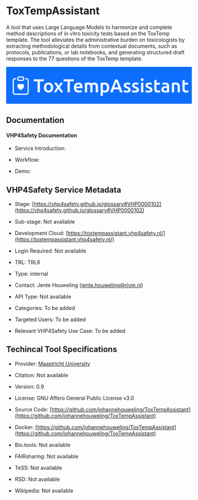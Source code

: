 # ToxTempAssistant

<!--- This file is autogenerated. Edit toxtemp_assistant.json to make changes in this page. --->

A tool that uses Large Language Models to harmonize and complete method descriptions of in vitro toxicity tests based on the ToxTemp template. The tool alleviates the administrative burden on toxicologists by extracting methodological details from contextual documents, such as protocols, publications, or lab notebooks, and generating structured draft responses to the 77 questions of the ToxTemp template.

![ToxTempAssistant logo](https://raw.githubusercontent.com/VHP4Safety/cloud/main/docs/service/toxtemp_assistant.png)

## Documentation

#### VHP4Safety Documentation

* Service Introduction: []()

* Workflow: []()

* Demo: []()

<h4 id='tess-widget-materials-header'></h4>

<div id='tess-widget-materials-list' class='tess-widget tess-widget-list'></div>
<script>
  function initTeSSWidgets() {
    var query = 'toxtemp_assistant';
    if (query.trim() != '') {
      TessWidget.Materials(document.getElementById('tess-widget-materials-list'),
                           'SimpleList',
                           {
                             opts: {
                               enableSearch: false
                             },
                             params: {
                               pageSize: 5,
                               q: query
                             }
                           });
      document.getElementById('tess-widget-materials-header').innerHTML = 'Documentation from ELIXIR TeSS'
    }
}
</script>
<script async='' defer='' src='https://elixirtess.github.io/TeSS_widgets/components/js/tess-widget-standalone.js' onload='initTeSSWidgets()'></script>


## VHP4Safety Service Metadata

* Stage: <span class="glossary_term">[https://vhp4safety.github.io/glossary#VHP0000102](https://vhp4safety.github.io/glossary#VHP0000102)</span>

* Sub-stage: <span class="glossary_term">Not available

* Development Cloud: [https://toxtempassistant.vhp4safety.nl/](https://toxtempassistant.vhp4safety.nl/)

* Login Required: Not available

* TRL: TRL6

* Type: internal

* Contact: Jente Houweling (jente.houweling@rivm.nl)

* API Type: Not available

* Categories: To be added

* Targeted Users: To be added

* Relevant VHP4Safety Use Case: To be added

## Techincal Tool Specifications

* Provider: [Maastricht University](https://www.maastrichtuniversity.nl/)

* Citation: Not available

* Version: 0.9

* License: GNU Affero General Public License v3.0

* Source Code: [https://github.com/johannehouweling/ToxTempAssistant](https://github.com/johannehouweling/ToxTempAssistant)

* Docker: [https://github.com/johannehouweling/ToxTempAssistant](https://github.com/johannehouweling/ToxTempAssistant)

* Bio.tools: Not available

* FAIRsharing: Not available

* TeSS: Not available

* RSD: Not available

* Wikipedia: Not available

<script type="application/ld+json">
  {
    "@context": "https://schema.org/",
    "@type": "SoftwareApplication",
    "http://purl.org/dc/terms/conformsTo": {
      "@type": "CreativeWork", "@id": "https://bioschemas.org/profiles/ComputationalTool/1.0-RELEASE"
    },
    "@id" : "https://vhp4safety.github.io/cloud/service/toxtemp_assistant",
    "name": "ToxTempAssistant",
    "description": "A tool that uses Large Language Models to harmonize and complete method descriptions of in vitro toxicity tests based on the ToxTemp template. The tool alleviates the administrative burden on toxicologists by extracting methodological details from contextual documents, such as protocols, publications, or lab notebooks, and generating structured draft responses to the 77 questions of the ToxTemp template.",
    "url": ""
  }
</script>
